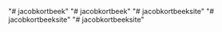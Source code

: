 "# jacobkortbeek" 
"# jacobkortbeek" 
"# jacobkortbeeksite" 
"# jacobkortbeeksite" 
"# jacobkortbeeksite" 
